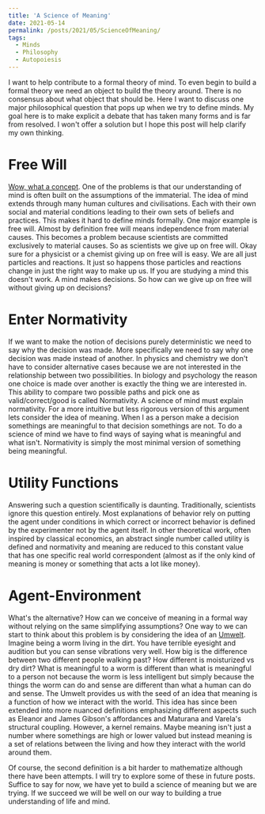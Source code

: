 ```yaml
---
title: 'A Science of Meaning'
date: 2021-05-14
permalink: /posts/2021/05/ScienceOfMeaning/
tags:
  - Minds
  - Philosophy
  - Autopoiesis
---
```


I want to help contribute to a formal theory of mind. To even begin
to build a formal theory we need an object to build the theory around.
There is no consensus about what object that should be. Here I want to
discuss one major philosophical question that pops up when we try to
define minds. My goal here is to make explicit a debate that has taken 
many forms and is far from resolved. I won't offer a solution but I 
hope this post will help clarify my own thinking.

Free Will
==========
[Wow, what a concept](https://youtu.be/FYJ1dbyDcrI?t=9). 
One of the problems is that
our understanding of mind is often built on the assumptions of
the immaterial. The idea of mind extends through many human
cultures and civilisations. Each with their own social and 
material conditions leading to their own sets of beliefs and practices.
This makes it hard to define minds formally.
One major example is free will. Almost by definition free will means 
independence from material causes. This becomes a problem because
scientists are committed exclusively to material causes. So as 
scientists we give up on free will. Okay sure for a physicist or
a chemist giving up on free will is easy. We are all just particles
and reactions. It just so happens those particles and reactions change
in just the right way to make up us. If you are studying a mind this 
doesn't work. A mind makes decisions. So how can we give up on free will
without giving up on decisions? 

Enter Normativity
===============
If we want to make the notion of decisions purely deterministic we need to
say why the decision was made. More specifically we need to say why one 
decision was made instead of another. In physics and chemistry we don't have
to consider alternative cases because we are not interested in the 
relationship between two possibilities. In biology and psychology the reason 
one choice is
made over another is exactly the thing we are interested in. This ability to
compare two possible paths and pick one as valid/correct/good is called
Normativity. A science of mind must explain normativity. For a more intuitive
but less rigorous version of this argument lets consider the idea of meaning.
When I as a person make a decision somethings are meaningful to that decision
somethings are not. To do a science of mind we have to find ways of saying what
is meaningful and what isn't. Normativity is simply the most minimal version of
something being meaningful.

Utility Functions
=================
Answering such a question scientifically is daunting.
Traditionally, scientists ignore this question entirely. Most explanations of behavior
rely on putting the agent under conditions in which correct or incorrect behavior is
defined by the experimenter not by the agent itself. In other theoretical work, often
inspired by classical economics, an abstract single number called utility is defined
and normativity and meaning are reduced to this constant value that has one specific 
real world correspondent (almost as if the only kind of meaning is money or something 
that acts a lot like money).

Agent-Environment
==================
What's the alternative? How can we conceive of meaning in a formal way without relying 
on the same simplifying assumptions? One way to we can start to think about this problem
is by considering the idea of an [Umwelt](https://en.wikipedia.org/wiki/Umwelt). Imagine 
being a worm living in the dirt. You have terrible eyesight and audition but you can sense
vibrations very well. How big is the difference between two different people walking past?
How different is moisturized vs dry dirt? What is meaningful
to a worm is different than what is meaningful to a person not because the worm is less
intelligent but simply because the things the worm can do and sense are different than
what a human can do and sense. The Umwelt provides us with the seed of an idea that meaning
is a function of how we interact with the world. This idea has since been extended into more
nuanced definitions emphasizing different aspects such as Eleanor and James Gibson's affordances 
and Maturana and Varela's structural coupling. However, a kernel remains. Maybe meaning isn't
just a number where somethings are high or lower valued but instead meaning is a set of relations
between the living and how they interact with the world around them.

Of course, the second definition is a bit harder to mathematize although there have been attempts.
I will try to explore some of these in future posts. Suffice to say for now, we have yet to build
a science of meaning but we are trying. If we succeed we will be well on our way to building a
true understanding of life and mind.
